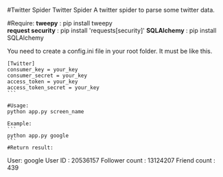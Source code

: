 #Twitter Spider
Twitter Spider
A twitter spider to parse some twitter data.

#Require:
<strong>tweepy</strong> : pip install tweepy<br>
<strong>request security</strong> : pip install 'requests[security]'
<strong>SQLAlchemy</strong> : pip install SQLAlchemy

You need to create a config.ini file in your root folder. It must be like this.
````
[Twitter]
consumer_key = your_key
consumer_secret = your_key
access_token = your_key
access_token_secret = your_key
```

#Usage:
python app.py screen_name

Example:
```
python app.py google
```
#Return result:

````
User: google
User ID : 20536157
Follower count : 13124207
Friend count : 439
```
